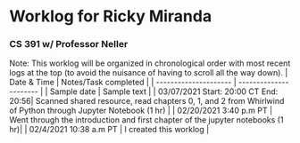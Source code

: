 # Worklog for Ricky Miranda 
### CS 391 w/ Professor Neller
Note: This worklog will be organized in chronological order with most recent logs at the top (to avoid the nuisance of having to scroll all the way down). 
| Date & Time           |   Notes/Task completed |
| --------------------- | ---------------------- |
| Sample date           | Sample text            |
| 03/07/2021 Start: 20:00 CT End: 20:56| Scanned shared resource, read chapters 0, 1, and 2 from Whirlwind of Python through Jupyter Notebook (1 hr) | 
| 02/20/2021 3:40 p.m PT | Went through the introduction and first chapter of the jupyter notebooks (1 hr)|
|  02/4/2021 10:38 a.m PT | I created this worklog |
